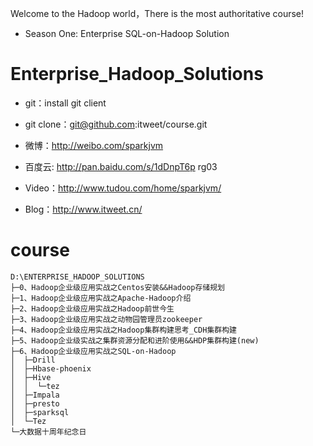  Welcome to the Hadoop world，There is the most authoritative course!
  - Season One: Enterprise SQL-on-Hadoop Solution 

# Enterprise_Hadoop_Solutions

- git：install git client

- git clone：git@github.com:itweet/course.git

- 微博：http://weibo.com/sparkjvm

- 百度云: http://pan.baidu.com/s/1dDnpT6p rg03

- Video：http://www.tudou.com/home/sparkjvm/

- Blog：http://www.itweet.cn/



# course
```
D:\ENTERPRISE_HADOOP_SOLUTIONS
├─0、Hadoop企业级应用实战之Centos安装&&Hadoop存储规划
├─1、Hadoop企业级应用实战之Apache-Hadoop介绍
├─2、Hadoop企业级应用实战之Hadoop前世今生
├─3、Hadoop企业级应用实战之动物园管理员zookeeper
├─4、Hadoop企业级应用实战之Hadoop集群构建思考_CDH集群构建
├─5、Hadoop企业级实战之集群资源分配和进阶使用&&HDP集群构建(new)
├─6、Hadoop企业级应用实战之SQL-on-Hadoop
│  ├─Drill
│  ├─Hbase-phoenix
│  ├─Hive
│  │  └─tez
│  ├─Impala
│  ├─presto
│  ├─sparksql
│  └─Tez
└─大数据十周年纪念日
```
